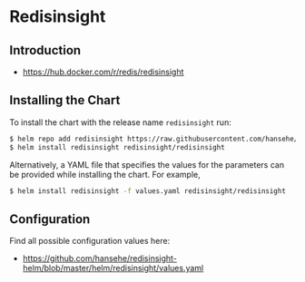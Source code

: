# Redisinsight

## Introduction

- https://hub.docker.com/r/redis/redisinsight

## Installing the Chart

To install the chart with the release name `redisinsight` run:

```bash
$ helm repo add redisinsight https://raw.githubusercontent.com/hansehe/redisinsight-helm/master/helm/charts
$ helm install redisinsight redisinsight/redisinsight
```

Alternatively, a YAML file that specifies the values for the parameters can be provided while installing the chart. For example,

```bash
$ helm install redisinsight -f values.yaml redisinsight/redisinsight
```

## Configuration

Find all possible configuration values here:
- https://github.com/hansehe/redisinsight-helm/blob/master/helm/redisinsight/values.yaml
